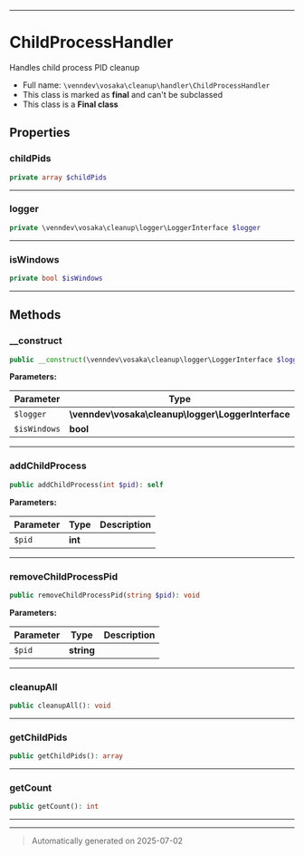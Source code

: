 ***

# ChildProcessHandler

Handles child process PID cleanup



* Full name: `\venndev\vosaka\cleanup\handler\ChildProcessHandler`
* This class is marked as **final** and can't be subclassed
* This class is a **Final class**



## Properties


### childPids



```php
private array $childPids
```






***

### logger



```php
private \venndev\vosaka\cleanup\logger\LoggerInterface $logger
```






***

### isWindows



```php
private bool $isWindows
```






***

## Methods


### __construct



```php
public __construct(\venndev\vosaka\cleanup\logger\LoggerInterface $logger, bool $isWindows): mixed
```








**Parameters:**

| Parameter | Type | Description |
|-----------|------|-------------|
| `$logger` | **\venndev\vosaka\cleanup\logger\LoggerInterface** |  |
| `$isWindows` | **bool** |  |





***

### addChildProcess



```php
public addChildProcess(int $pid): self
```








**Parameters:**

| Parameter | Type | Description |
|-----------|------|-------------|
| `$pid` | **int** |  |





***

### removeChildProcessPid



```php
public removeChildProcessPid(string $pid): void
```








**Parameters:**

| Parameter | Type | Description |
|-----------|------|-------------|
| `$pid` | **string** |  |





***

### cleanupAll



```php
public cleanupAll(): void
```












***

### getChildPids



```php
public getChildPids(): array
```












***

### getCount



```php
public getCount(): int
```












***


***
> Automatically generated on 2025-07-02
